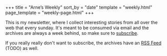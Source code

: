 +++
title = "Arne’s Weekly"
sort_by = "date"
template = "weekly.html"
page_template = "weekly-page.html"
+++

This is my newsletter, where I collect interesting stories from all
over the web that every sunday.
It's meant to be consumed via email and the archives are always a week behind,
so make sure to [subscribe](https://arnesweekly.email).

If you really really don't want to subscribe, the archives have an
[RSS Feed](/) (TODO) as well.